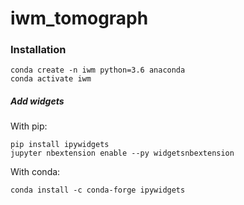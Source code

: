 # iwm_tomograph

### Installation
```
conda create -n iwm python=3.6 anaconda
conda activate iwm
``` 

##### Add widgets
With pip:
```
pip install ipywidgets
jupyter nbextension enable --py widgetsnbextension
```

With conda:
```
conda install -c conda-forge ipywidgets
```